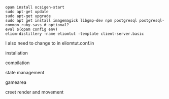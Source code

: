 ```
opam install ocsigen-start
sudo apt-get update
sudo apt-get upgrade
sudo apt get install imagemagick libgmp-dev npm postgresql postgresql-common ruby-sass # optional?
eval $(opam config env)
eliom-distillery -name eliomtut -template client-server.basic
```

I also need to change <host hostfilter="*"> to <host defaulthostname="localhost" hostfilter="*"> in eliomtut.conf.in

installation

compilation

state management

gamearea

creet render and movement



